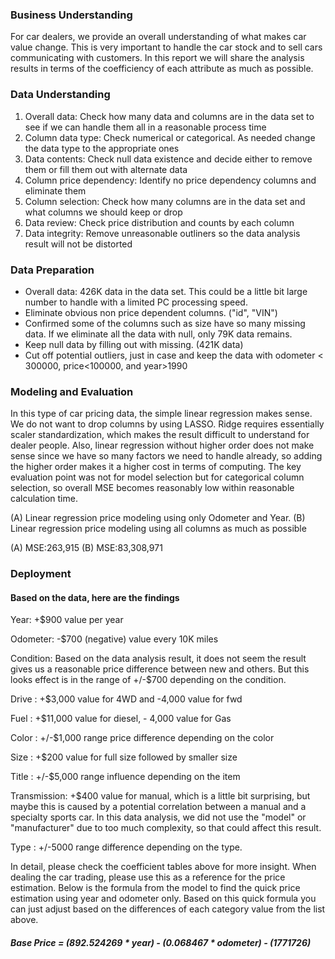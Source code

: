 ### Business Understanding

For car dealers, we provide an overall understanding of what makes car value change. This is very important to handle the car stock and to sell cars communicating with customers. In this report we will share the analysis results in terms of the coefficiency of each attribute as much as possible.

### Data Understanding
1. Overall data: Check how many data and columns are in the data set to see if we can handle them all in a reasonable process time
2. Column data type: Check numerical or categorical. As needed change the data type to the appropriate ones
3. Data contents: Check null data existence and decide either to remove them or fill them out with alternate data
4. Column price dependency: Identify no price dependency columns and eliminate them
5. Column selection: Check how many columns are in the data set and what columns we should keep or drop
6. Data review: Check price distribution and counts by each column
7. Data integrity: Remove unreasonable outliners so the data analysis result will not be distorted

### Data Preparation
- Overall data: 426K data in the data set. This could be a little bit large number to handle with a limited PC processing speed.
- Eliminate obvious non price dependent columns. ("id", "VIN")
- Confirmed some of the columns such as size have so many missing data. If we eliminate all the data with null, only 79K data remains.
- Keep null data by filling out with missing. (421K data)
- Cut off potential outliers, just in case and keep the data with odometer < 300000, price<100000, and year>1990

### Modeling and Evaluation
In this type of car pricing data, the simple linear regression makes sense. We do not want to drop columns by using LASSO. Ridge requires essentially scaler standardization, which makes the result difficult to understand for dealer people. Also, linear regression without higher order does not make sense since we have so many factors we need to handle already, so adding the higher order makes it a higher cost in terms of computing. The key evaluation point was not for model selection but for categorical column selection, so overall MSE becomes reasonably low within reasonable calculation time.

(A) Linear regression price modeling using only Odometer and Year.
(B) Linear regression price modeling using all columns as much as possible

(A) MSE:263,915
(B) MSE:83,308,971

### Deployment

#### Based on the data, here are the findings

Year: +$900 value per year

Odometer: -$700 (negative) value every 10K miles

Condition: Based on the data analysis result, it does not seem the result gives us a reasonable price difference between new and others. But this looks effect is in the range of +/-$700 depending on the condition.

Drive     : +$3,000 value for 4WD and -4,000 value for fwd

Fuel      : +$11,000 value for diesel, - 4,000 value for Gas

Color     : +/-$1,000 range price difference depending on the color

Size      : +$200 value for full size followed by smaller size

Title     : +/-$5,000 range influence depending on the item

Transmission: +$400 value for manual, which is a little bit surprising, but maybe this is caused by a potential correlation between a manual and a specialty sports car. In this data analysis, we did not use the "model" or "manufacturer" due to too much complexity, so that could affect this result.

Type      : +/-5000 range difference depending on the type.

In detail, please check the coefficient tables above for more insight. When dealing the car trading, please use this as a reference for the price estimation. Below is the formula from the model to find the quick price estimation using year and odometer only. Based on this quick formula you can just adjust based on the differences of each category value from the list above.

##### Base Price = (892.524269 * year) - (0.068467 * odometer) - (1771726)
